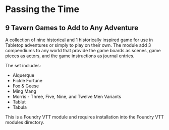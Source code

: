 # Passing the Time
## 9 Tavern Games to Add to Any Adventure

A collection of nine historical and 1 historically inspired game for use in Tabletop adventures or simply to play on their own. The module add 3 compendiums to any world that provide the game boards as scenes, game pieces as actors, and the game instructions as journal entries.

The set includes:
* Alquerque
* Fickle Fortune
* Fox & Geese
* Ming Mang
* Morris - Three, Five, Nine, and Twelve Men Variants
* Tablut
* Tabula

This is a Foundry VTT module and requires installation into the Foundry VTT modules directory.